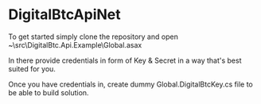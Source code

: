 # DigitalBtcApiNet
To get started simply clone the repository and open ~\src\DigitalBtc.Api.Example\Global.asax

In there provide credentials in form of Key & Secret in a way that's best suited for you. 

Once you have credentials in, create dummy Global.DigitalBtcKey.cs file to be able to build solution.

